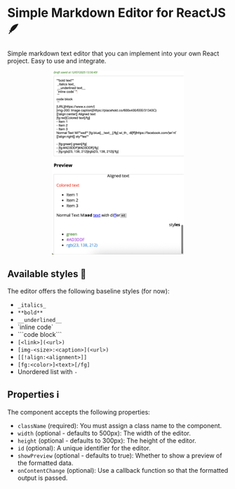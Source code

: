 # Simple Markdown Editor for ReactJS 🪶

Simple markdown text editor that you can implement into your own React project. Easy to use and integrate.

<div align="center">
<img src="./assets/images/screenshot.png" width=300>
</div>

## Available styles 🎀
The editor offers the following baseline styles (for now):
- `_italics_`
- `**bold**`
- `__underlined__`
- \`inline code\`
- \`\`\`code block\`\`\`
- `[<link>](<url>)`
- `[img-<size>:<caption>](<url>)`
- `[[!align:<alignment>]]`
- `[fg:<color>]<text>[/fg]`
- Unordered list with `-`

## Properties ℹ️
The component accepts the following properties:
- `className` (required): You must assign a class name to the component.
- `width` (optional - defaults to 500px): The width of the editor.
- `height` (optional - defaults to 300px): The height of the editor.
- `id` (optional): A unique identifier for the editor.
- `showPreview` (optional - defaults to true): Whether to show a preview of the formatted data.
- `onContentChange` (optional): Use a callback function so that the formatted output is passed.
